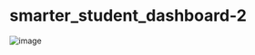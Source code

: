 # smarter_student_dashboard-2
![image](https://user-images.githubusercontent.com/130546340/232255774-f1cd6e9c-df24-4db8-8bc6-30499d45217c.png)
